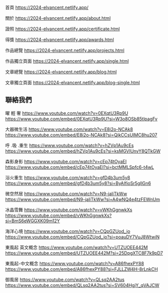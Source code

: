 首頁
https://2024-elvancent.netlify.app/

關於
https://2024-elvancent.netlify.app/about.html

證照
https://2024-elvancent.netlify.app/certificate.html

得獎
https://2024-elvancent.netlify.app/awards.html

作品總覽
https://2024-elvancent.netlify.app/projects.html

作品獨立頁面
https://2024-elvancent.netlify.app/single.html

文章總覽
https://2024-elvancent.netlify.app/blog.html

文章獨立頁面
https://2024-elvancent.netlify.app/blog-single.html

聯絡我們
------------

曜 輕 奢
https://www.youtube.com/watch?v=0EXqtU3Rp9U
https://www.youtube.com/embed/0EXqtU3Rp9U?si=W3o8OSb85tlpagFv


大器微生活
https://www.youtube.com/watch?v=E8i2o-NCAk8
https://www.youtube.com/embed/E8i2o-NCAk8?si=QjkCCsUIMC8hu207

呼 .吸 .重生
https://www.youtube.com/watch?v=hZVp1Au9cEs
https://www.youtube.com/embed/hZVp1Au9cEs?si=ksMGVIUnvY8QTkGW

森影身影
https://www.youtube.com/watch?v=cEp74tOyaEI
https://www.youtube.com/embed/cEp74tOyaEI?si=bctMMLSpfc6-t4wL

浴火重生
https://www.youtube.com/watch?v=gfD4b3um5y8
https://www.youtube.com/embed/gfD4b3um5y8?si=ByAIfioSr5gllGn6

微空然居
https://www.youtube.com/watch?v=N9-jaliTkWw
https://www.youtube.com/embed/N9-jaliTkWw?si=A4wNQ4e4tzFEWnUm

冰晶雪舞
https://www.youtube.com/watch?v=vWKhGgnwkXs
https://www.youtube.com/embed/vWKhGgnwkXs?si=BmS6eWGGXK09m12Y

海洋心境
https://www.youtube.com/watch?v=CQpGZUod_jo
https://www.youtube.com/embed/CQpGZUod_jo?si=poauDY7VuJ8WtwiN


東風起 英文概念
https://www.youtube.com/watch?v=UTZUOEE442M
https://www.youtube.com/embed/UTZUOEE442M?si=25DpgXTC8F7k9pD7

東風起-中文概念
https://www.youtube.com/watch?v=A86fhexPY88
https://www.youtube.com/embed/A86fhexPY88?si=FJLLZW4H-8rLnkCH


御風居
https://www.youtube.com/watch?v=QLsq2AA2tus
https://www.youtube.com/embed/QLsq2AA2tus?si=SV604HgjY_qVAJCW
